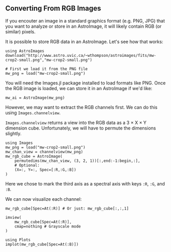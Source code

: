 ## Converting From RGB Images

If you encouter an image in a standard graphics format (e.g. PNG, JPG) that you want to analyze or store in an AstroImage, it will likely contain RGB (or similar) pixels. 

It is possible to store RGB data in an AstroImage. Let's see how that works:

```@example 1
using AstroImages
download("http://www.astro.uvic.ca/~wthompson/astroimages/fits/mw-crop2-small.png","mw-crop2-small.png")

# First we load it from the PNG file
mw_png = load("mw-crop2-small.png")
```
You will need the Images.jl package installed to load formats like PNG.
Once the RGB image is loaded, we can store it in an AstroImage if we'd like:
```@example 1
mw_ai = AstroImage(mw_png)
```

However, we may want to extract the RGB channels first. We can do this using `Images.channelview`.

`Images.channelview` returns a view into the RGB data as a 3 × X × Y dimension cube.
Unfortunately, we will have to permute the dimensions slightly.

```@example 1
using Images
mw_png = load("mw-crop2-small.png")
mw_chan_view = channelview(mw_png)
mw_rgb_cube = AstroImage(
    permutedims(mw_chan_view, (3, 2, 1))[:,end:-1:begin,:],
    # Optional:
    (X=:, Y=:, Spec=[:R,:G,:B])
)
```

Here we chose to mark the third axis as a spectral axis with keys `:R`, `:G`, and `:B`.

We can now visualize each channel:
```@example 1
mw_rgb_cube[Spec=At(:R)] # Or just: mw_rgb_cube[:,:,1]
```

```@example 1
imview(
    mw_rgb_cube[Spec=At(:R)],
    cmap=nothing # Grayscale mode
)
```

```@example 1
using Plots
implot(mw_rgb_cube[Spec=At(:B)])
```